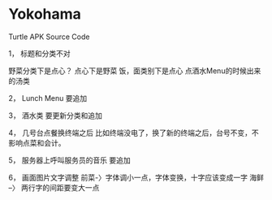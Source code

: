 # Yokohama
Turtle
APK Source Code

1，	标题和分类不对

野菜分类下是点心？
点心下是野菜
饭，面类别下是点心
点酒水Menu的时候出来的汤类

2，	Lunch Menu
要追加

3，	酒水类
要更新分类和追加

4，	几号台点餐换终端之后
比如终端没电了，换了新的终端之后，台号不变，不影响点菜和会计。

5，	服务器上呼叫服务员的音乐
要追加

6，	画面图片文字调整
前菜-〉字体调小一点，字体变换，十字应该变成一字
海鲜 –〉 两行字的间距要变大一点
